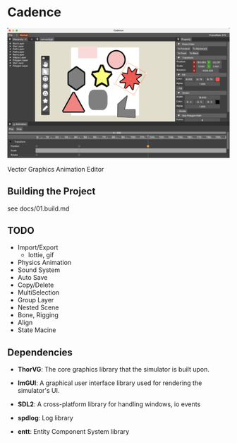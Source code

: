 # Cadence


![alt text](docs/images/image.png)

Vector Graphics Animation Editor

## **Building the Project**

see docs/01.build.md

## **TODO**

- Import/Export
    - lottie, gif
- Physics Animation
- Sound System
- Auto Save
- Copy/Delete 
- MultiSelection
- Group Layer 
- Nested Scene
- Bone, Rigging
- Align
- State Macine


## **Dependencies**

- **ThorVG**: The core graphics library that the simulator is built upon.

- **ImGUI**: A graphical user interface library used for rendering the simulator's UI.

- **SDL2**: A cross-platform library for handling windows, io events

- **spdlog**: Log library

- **entt**: Entity Component System library
